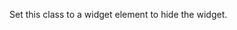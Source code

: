 <!--shortDescription-->
Set this class to a widget element to hide the widget.
<!--/shortDescription-->

<!--fullDescription-->

<!--/fullDescription-->

<!--handmade-->
<!--/handmade-->